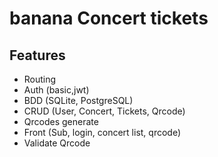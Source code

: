 # banana Concert tickets

## Features

- Routing
- Auth (basic,jwt)
- BDD (SQLite, PostgreSQL)
- CRUD (User, Concert, Tickets, Qrcode)
- Qrcodes generate
- Front (Sub, login, concert list, qrcode)
- Validate Qrcode
